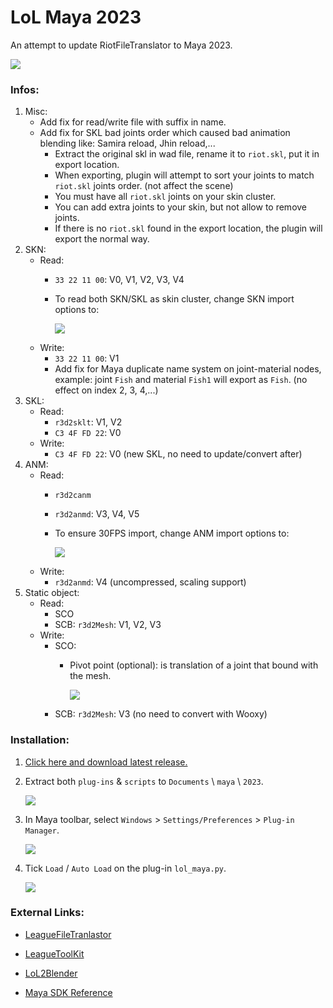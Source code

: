 # LoL Maya 2023
An attempt to update RiotFileTranslator to Maya 2023.

![](https://i.imgur.com/cRpMpYt.gif)


### Infos:
1. Misc:
    - Add fix for read/write file with suffix in name.
    - Add fix for SKL bad joints order which caused bad animation blending like: Samira reload, Jhin reload,...
        - Extract the original skl in wad file, rename it to `riot.skl`, put it in export location.
        - When exporting, plugin will attempt to sort your joints to match `riot.skl` joints order. (not affect the scene)
        - You must have all `riot.skl` joints on your skin cluster.
        - You can add extra joints to your skin, but not allow to remove joints.
        - If there is no `riot.skl` found in the export location, the plugin will export the normal way.
2. SKN: 
    - Read: 
        - `33 22 11 00`: V0, V1, V2, V3, V4
        - To read both SKN/SKL as skin cluster, change SKN import options to:
        
            ![](https://i.imgur.com/UiNIMul.png)
    - Write: 
        - `33 22 11 00`: V1
        - Add fix for Maya duplicate name system on joint-material nodes, example: joint `Fish` and material `Fish1` will export as `Fish`. (no effect on index 2, 3, 4,...)
3. SKL:
    - Read: 
        - `r3d2sklt`: V1, V2
        - `C3 4F FD 22`: V0
    - Write:
        - `C3 4F FD 22`: V0 (new SKL, no need to update/convert after)
4. ANM:
    - Read: 
        - `r3d2canm`
        - `r3d2anmd`: V3, V4, V5
        - To ensure 30FPS import, change ANM import options to:
        
            ![](https://i.imgur.com/2hJvlGt.png)
    - Write:
        - `r3d2anmd`: V4 (uncompressed, scaling support)
5. Static object:
    - Read:
        - SCO 
        - SCB: `r3d2Mesh`: V1, V2, V3
    - Write:
        - SCO: 
            - Pivot point (optional): is translation of a joint that bound with the mesh.

                ![](https://i.imgur.com/XZFvV3V.png)
        - SCB: `r3d2Mesh`: V3 (no need to convert with Wooxy)



### Installation:
1. [Click here and download latest release.](https://github.com/tarngaina/lol_maya/releases)


2. Extract both `plug-ins` & `scripts` to `Documents` \ `maya` \ `2023`.

    ![](https://i.imgur.com/OuXcoD7.png)

3. In Maya toolbar, select `Windows` > `Settings/Preferences` > `Plug-in Manager`.

    ![](https://i.imgur.com/fawHenl.png)

4. Tick `Load` / `Auto Load` on the plug-in `lol_maya.py`.

    ![](https://i.imgur.com/D0Za7BU.png)



### External Links:

- [LeagueFileTranlastor](https://github.com/LoL-Fantome/LeagueFileTranslator)

- [LeagueToolKit](https://github.com/LoL-Fantome/LeagueToolkit)

- [LoL2Blender](https://github.com/WorldSEnder/LoL2Blender)

- [Maya SDK Reference](https://help.autodesk.com/cloudhelp/2023/ENU/Maya-SDK/cpp_ref/modules.html)
